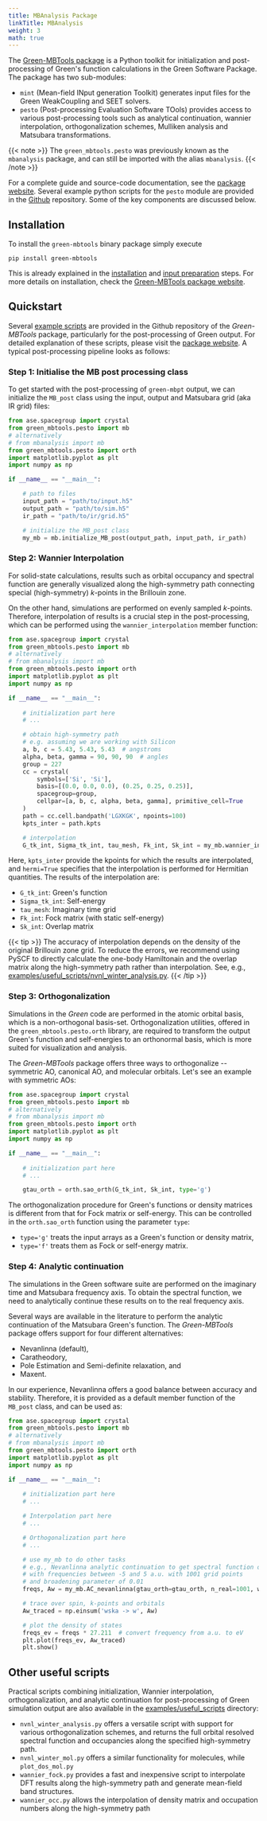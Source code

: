 ```yaml
---
title: MBAnalysis Package
linkTitle: MBAnalysis
weight: 3
math: true
---
```


The [Green-MBTools package](https://github.com/Green-Phys/green-mbtools) is a Python toolkit for initialization and post-processing of Green's function calculations in the Green Software Package.
The package has two sub-modules:

* `mint` (Mean-field INput generation Toolkit) generates input files for the Green WeakCoupling and SEET solvers.
* `pesto` (Post-processing Evaluation Software TOols) provides access to various post-processing tools such as analytical continuation, wannier interpolation, orthogonalization schemes, Mulliken analysis and Matsubara transformations.

{{< note >}}
The `green_mbtools.pesto` was previously known as the `mbanalysis` package, and can still be imported with the alias `mbanalysis`.
{{< /note >}}

For a complete guide and source-code documentation, see the [package website](https://green-phys.org/green-mbtools).
Several example python scripts for the `pesto` module are provided in the [Github](https://github.com/Green-Phys/green-mbtools/tree/master/examples) repository. Some of the key components are discussed below.

## Installation

To install the `green-mbtools` binary package simply execute

```Shell
pip install green-mbtools
```

This is already explained in the [installation](/docs/installation/from_sources) and [input preparation](/docs/getting-started/preparing_input) steps.
For more details on installation, check the [Green-MBTools package website](https://green-phys.github.io/green-mbtools).

## Quickstart

Several [example scripts](https://github.com/Green-Phys/green-mbtools/tree/master/examples) are provided in the
Github repository of the _Green-MBTools_ package, particularly for the post-processing of Green output.
For detailed explanation of these scripts, please visit the [package website](http://Green-Phys.github.io/green-mbtools/examples.html).
A typical post-processing pipeline looks as follows:

### Step 1: Initialise the MB post processing class
To get started with the post-processing of `green-mbpt` output, we can initialize the ``MB_post`` class using the
input, output and Matsubara grid (aka IR grid) files:

```python
from ase.spacegroup import crystal
from green_mbtools.pesto import mb
# alternatively
# from mbanalysis import mb
from green_mbtools.pesto import orth
import matplotlib.pyplot as plt
import numpy as np

if __name__ == "__main__":

    # path to files
    input_path = "path/to/input.h5"
    output_path = "path/to/sim.h5"
    ir_path = "path/to/ir/grid.h5"

    # initialize the MB_post class
    my_mb = mb.initialize_MB_post(output_path, input_path, ir_path)
```

### Step 2: Wannier Interpolation
For solid-state calculations, results such as orbital occupancy and spectral function are generally visualized along
the high-symmetry path connecting special (high-symmetry) _k_-points in the Brillouin zone.

On the other hand, simulations are performed on evenly sampled _k_-points. Therefore, interpolation of results is a crucial
step in the post-processing, which can be performed using the `wannier_interpolation` member function:

```python
from ase.spacegroup import crystal
from green_mbtools.pesto import mb
# alternatively
# from mbanalysis import mb
from green_mbtools.pesto import orth
import matplotlib.pyplot as plt
import numpy as np

if __name__ == "__main__":
    
    # initialization part here
    # ...

    # obtain high-symmetry path
    # e.g. assuming we are working with Silicon
    a, b, c = 5.43, 5.43, 5.43  # angstroms
    alpha, beta, gamma = 90, 90, 90  # angles
    group = 227
    cc = crystal(
        symbols=['Si', 'Si'],
        basis=[(0.0, 0.0, 0.0), (0.25, 0.25, 0.25)],
        spacegroup=group,
        cellpar=[a, b, c, alpha, beta, gamma], primitive_cell=True
    )
    path = cc.cell.bandpath('LGXKGK', npoints=100)
    kpts_inter = path.kpts

    # interpolation
    G_tk_int, Sigma_tk_int, tau_mesh, Fk_int, Sk_int = my_mb.wannier_interpolation(kpts_inter, hermi=True)
```

Here, `kpts_inter` provide the kpoints for which the results are interpolated, and `hermi=True` specifies that the
interpolation is performed for Hermitian quantities.
The results of the interpolation are:
* `G_tk_int`: Green's function
* `Sigma_tk_int`: Self-energy
* `tau_mesh`: Imaginary time grid
* `Fk_int`: Fock matrix (with static self-energy)
* `Sk_int`: Overlap matrix

{{< tip >}}
The accuracy of interpolation depends on the density of the original Brillouin zone grid.
To reduce the errors, we recommend using PySCF to directly calculate the one-body Hamiltonain and the
overlap matrix along the high-symmetry path rather than interpolation. See, e.g.,
[examples/useful_scripts/nvnl_winter_analysis.py](https://github.com/Green-Phys/green-mbtools/tree/master/examples/useful_scripts/nvnl_winter_analysis.py).
{{< /tip >}}


### Step 3: Orthogonalization
Simulations in the _Green_ code are performed in the atomic orbital basis, which is a non-orthogonal basis-set.
Orthogonalization utilities, offered in the `green_mbtools.pesto.orth` library, are required
to transform the output Green's function and self-energies to an orthonormal basis, which is more suited for visualization and analysis.

The _Green-MBTools_ package offers three ways to orthogonalize -- symmetric AO, canonical AO, and molecular orbitals.
Let's see an example with symmetric AOs:

```python
from ase.spacegroup import crystal
from green_mbtools.pesto import mb
# alternatively
# from mbanalysis import mb
from green_mbtools.pesto import orth
import matplotlib.pyplot as plt
import numpy as np

if __name__ == "__main__":
    
    # initialization part here
    # ...

    gtau_orth = orth.sao_orth(G_tk_int, Sk_int, type='g')
```

The orthogonalization procedure for Green's functions or density matrices is different from that for Fock matrix or self-energy.
This can be controlled in the `orth.sao_orth` function using the parameter `type`:
* `type='g'` treats the input arrays as a Green's function or density matrix,
* `type='f'` treats them as Fock or self-energy matrix.


### Step 4: Analytic continuation

The simulations in the Green software suite are performed on the imaginary time and Matsubara frequency axis.
To obtain the spectral function, we need to analytically continue these results on to the real frequency axis.

Several ways are available in the literature to perform the analytic continuation of the Matsubara Green's function.
The _Green-MBTools_ package offers support for four different alternatives:
* Nevanlinna (default),
* Caratheodory,
* Pole Estimation and Semi-definite relaxation, and
* Maxent.

In our experience, Nevanlinna offers a good balance between accuracy and stability.
Therefore, it is provided as a default member function of the `MB_post` class, and can be used as:

```python
from ase.spacegroup import crystal
from green_mbtools.pesto import mb
# alternatively
# from mbanalysis import mb
from green_mbtools.pesto import orth
import matplotlib.pyplot as plt
import numpy as np

if __name__ == "__main__":
    
    # initialization part here
    # ...

    # Interpolation part here
    # ...

    # Orthogonalization part here
    # ...

    # use my_mb to do other tasks
    # e.g., Nevanlinna analytic continuation to get spectral function on real-axis
    # with frequencies between -5 and 5 a.u. with 1001 grid points
    # and broadening parameter of 0.01
    freqs, Aw = my_mb.AC_nevanlinna(gtau_orth=gtau_orth, n_real=1001, w_min=-5.0, w_max=5.0, eta=0.01)

    # trace over spin, k-points and orbitals
    Aw_traced = np.einsum('wska -> w', Aw)

    # plot the density of states
    freqs_ev = freqs * 27.211  # convert frequency from a.u. to eV
    plt.plot(freqs_ev, Aw_traced)
    plt.show()
```

## Other useful scripts

Practical scripts combining initialization, Wannier interpolation, orthogonalization, and analytic continuation for post-processing of Green simulation output are also available in the [examples/useful_scripts](https://github.com/Green-Phys/green-mbtools/tree/master/examples/useful_scripts) directory:


* `nvnl_winter_analysis.py` offers a versatile script with support for various orthogonalization schemes, and returns the full orbital resolved spectral function and occupancies along the specified high-symmetry path.
* `nvnl_winter_mol.py` offers a similar functionality for molecules, while `plot_dos_mol.py`
* `wannier_fock.py` provides a fast and inexpensive script to interpolate DFT results along the high-symmetry path and generate mean-field band structures.
* `wannier_occ.py` allows the interpolation of density matrix and occupation numbers along the high-symmetry path
